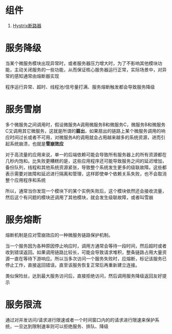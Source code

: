 # 组件

1. [Hystrix断路器](https://github.com/andochiwa/SpringCloud/blob/master/Notes/Hystrix.md)



# 服务降级

当某个微服务模块出现异常时，或者服务器压力增大时，为了不影响其他模块功能，主动关闭服务的一些功能，从而保证核心服务器运行正常，实际场景中，对异常的感知通常由熔断器实现

程序运行异常、超时、线程池/信号量打满、服务熔断触发都会导致服务降级



# 服务雪崩

多个微服务之间调用时，假设微服务A调用微服务B和微服务C，微服务B和微服务C又调用其它微服务，这就是所谓的**扇出**，如果扇出的链路上某个微服务调用的响应时间过长或者不可用，对微服务A的调用就会占用越来越多的系统资源，进而引起系统崩溃，也就是**雪崩效应**

对于高流量的应用来说，单一的后端依赖可能会导致所有服务器上的所有资源都在几秒内饱和。比失败更糟糕的是，这些应用程序还可能导致服务之间的延迟增加，备份队列，线程和其他系统资源紧张，导致整个系统发生更多的级联故障。这些都表示需要对故障和延迟进行隔离和管理，这样即使单个依赖关系失败，也不会取消整个应用程序和系统

所以，通常当你发现一个模块下的某个实例失败后，这个模块依然还会接收流量，然后这个有问题的模块还调用了其他模块，就会发生级联故障，或者叫雪崩

# 服务熔断

熔断机制是应对雪崩效应的一种微服务链路保护机制。

当一个服务因为各种原因停止响应时，调用方通常会等待一段时间，然后超时或者收到错误返回。如果调用链路比较长，可能会导致请求堆积，整条链路占用大量资源一直在等待下游响应。所以当多次访问一个服务失败时，应熔断，标记该服务已停止工作，直接返回错误。直至该服务恢复正常后再重新建立连接。

类似保险丝，达到最大服务访问后，直接拒绝访问，然后调用服务降级返回友好提示



# 服务限流

通过对并发访问/请求进行限速或者一个时间窗口内的的请求进行限速来保护系统，一旦达到限制速率则可以拒绝服务、排队、降级

